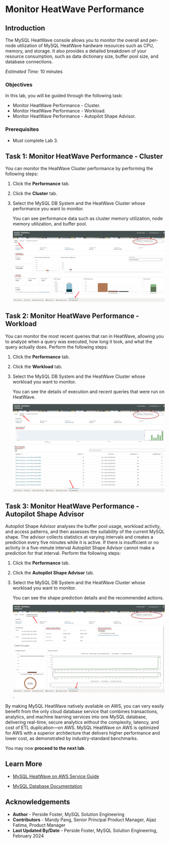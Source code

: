 # Monitor HeatWave Performance

## Introduction

The MySQL HeatWave console allows you to monitor the overall and per-node utilization of MySQL HeatWave hardware resources such as CPU, memory, and storage. It also provides a detailed breakdown of your resource consumption, such as data dictionary size, buffer pool size, and database connections.

_Estimated Time:_ 10 minutes

### Objectives

In this lab, you will be guided through the following task:

- Monitor HeatWave Performance - Cluster.
- Monitor HeatWave Performance - Workload.
- Monitor HeatWave Performance - Autopilot Shape Advisor.

### Prerequisites

- Must complete Lab 3.

## Task 1: Monitor HeatWave Performance - Cluster

You can monitor the HeatWave Cluster performance by performing the following steps:

1. Click the **Performance** tab.
2. Click the **Cluster** tab.
3. Select the MySQL DB System and the HeatWave Cluster whose performance you want to monitor.

    You can see performance data such as cluster memory utilization, node memory utilization, and buffer pool.

    ![performance  monitor cluster](./images/performace-monitor-cluster.png "performance  monitor -cluster")

## Task 2: Monitor HeatWave Performance - Workload

You can monitor the most recent queries that ran in HeatWave, allowing you to analyze when a query was executed, how long it took, and what the query actually does. Perform the following steps:

1. Click the **Performance** tab.
2. Click the **Workload** tab.
3. Select the MySQL DB System and the HeatWave Cluster whose workload you want to monitor.

    You can see the details of execution and recent queries that were run on HeatWave.

    ![performance  monitor workload](./images/performace-monitor-workload.png "performance  monitor -workload")

## Task 3: Monitor HeatWave Performance - Autopilot Shape Advisor

Autopilot Shape Advisor analyses the buffer pool usage, workload activity, and access patterns, and then assesses the suitability of the current MySQL shape. The advisor collects statistics at varying intervals and creates a prediction every five minutes while it is active. If there is insufficient or no activity in a five-minute interval Autopilot Shape Advisor cannot make a prediction for that interval. Perform the following steps:

1. Click the **Performance** tab.
2. Click the **Autopilot Shape Advisor** tab.
3. Select the MySQL DB System and the HeatWave Cluster whose workload you want to monitor.

    You can see the shape prediction details and the recommended actions.

    ![performance  monitor workload](./images/performace-monitor-autopilot.png "performance  monitor -workload")
.

By making MySQL HeatWave natively available on AWS, you can very easily benefit from the only cloud database service that combines transactions, analytics, and machine learning services into one MySQL database, delivering real-time, secure analytics without the complexity, latency, and cost of ETL duplication—on AWS.
MySQL HeatWave on AWS is optimized for AWS with a superior architecture that delivers higher performance and lower cost, as demonstrated by industry-standard benchmarks.

You may now **proceed to the next lab**.

## Learn More

- [MySQL HeatWave on AWS Service Guide](https://dev.mysql.com/doc/heatwave-aws/en/)

- [MySQL Database Documentation](https://dev.mysql.com/)

## Acknowledgements

- **Author** - Perside Foster, MySQL Solution Engineering
- **Contributors** - Mandy Pang, Senior Principal Product Manager, Aijaz Fatima, Product Manager
- **Last Updated By/Date** - Perside Foster, MySQL Solution Engineering, February 2024
